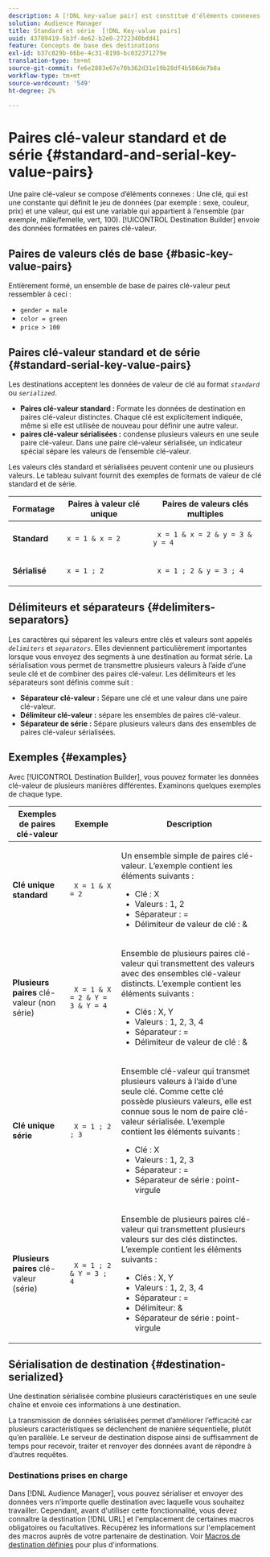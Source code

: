 ```yaml
---
description: A [!DNL key-value pair] est constitué d'éléments connexes. Une clé, qui est une constante qui définit l'ensemble de données (par exemple, sexe, couleur, prix) et une valeur, qui est une variable qui appartient à l'ensemble (par exemple, mâle/femelle, vert, 100). Le créateur de destinations envoie des données au format clé-valeur.
solution: Audience Manager
title: Standard et série  [!DNL Key-value pairs]
uuid: 43789419-5b3f-4e62-b2e0-2722340bdd41
feature: Concepts de base des destinations
exl-id: b37c829b-66be-4c31-8198-bc032371279e
translation-type: tm+mt
source-git-commit: fe6e2883e67e70b362d31e19b28df4b586de7b8a
workflow-type: tm+mt
source-wordcount: '549'
ht-degree: 2%

---
```


# Paires clé-valeur standard et de série {#standard-and-serial-key-value-pairs}

Une paire clé-valeur se compose d’éléments connexes : Une clé, qui est une constante qui définit le jeu de données (par exemple : sexe, couleur, prix) et une valeur, qui est une variable qui appartient à l’ensemble (par exemple, mâle/femelle, vert, 100). [!UICONTROL Destination Builder] envoie des données formatées en paires clé-valeur.

## Paires de valeurs clés de base {#basic-key-value-pairs}

Entièrement formé, un ensemble de base de paires clé-valeur peut ressembler à ceci :

* `gender = male`
* `color = green`
* `price > 100`

## Paires clé-valeur standard et de série {#standard-serial-key-value-pairs}

Les destinations acceptent les données de valeur de clé au format *`standard`* ou *`serialized`*.

* **Paires clé-valeur standard :** Formate les données de destination en paires clé-valeur distinctes. Chaque clé est explicitement indiquée, même si elle est utilisée de nouveau pour définir une autre valeur.
* **paires clé-valeur sérialisées :** condense plusieurs valeurs en une seule paire clé-valeur. Dans une paire clé-valeur sérialisée, un indicateur spécial sépare les valeurs de l’ensemble clé-valeur.

Les valeurs clés standard et sérialisées peuvent contenir une ou plusieurs valeurs. Le tableau suivant fournit des exemples de formats de valeur de clé standard et de série.

<table id="table_7895B1E800934117A19A96380F0CF91B"> 
 <thead> 
  <tr> 
   <th colname="col1" class="entry"> Formatage </th>
   <th colname="col2" class="entry"> Paires à valeur clé unique </th>
   <th colname="col3" class="entry"> Paires de valeurs clés multiples </th>
  </tr>
 </thead>
 <tbody> 
  <tr> 
   <td colname="col1"> <p> <b>Standard</b> </p> </td>
   <td colname="col2"> <p> <code> x = 1 &amp; x = 2 </code> </p> </td>
   <td colname="col3"> <p> <code> x = 1 &amp; x = 2 &amp; y = 3 &amp; y = 4 </code> </p> </td>
  </tr>
  <tr> 
   <td colname="col1"> <p> <b>Sérialisé</b> </p> </td> 
   <td colname="col2"> <p> <code> x = 1 ; 2 </code> </p> </td> 
   <td colname="col3"> <p> <code> x = 1 ; 2 &amp; y = 3 ; 4 </code> </p> </td>
  </tr>
 </tbody>
</table>

## Délimiteurs et séparateurs {#delimiters-separators}

Les caractères qui séparent les valeurs entre clés et valeurs sont appelés *`delimiters`* et *`separators`*. Elles deviennent particulièrement importantes lorsque vous envoyez des segments à une destination au format série. La sérialisation vous permet de transmettre plusieurs valeurs à l’aide d’une seule clé et de combiner des paires clé-valeur. Les délimiteurs et les séparateurs sont définis comme suit :

* **Séparateur clé-valeur :** Sépare une clé et une valeur dans une paire clé-valeur.
* **Délimiteur clé-valeur :** sépare les ensembles de paires clé-valeur.
* **Séparateur de série :** Sépare plusieurs valeurs dans des ensembles de paires clé-valeur sérialisées.

## Exemples {#examples}

Avec [!UICONTROL Destination Builder], vous pouvez formater les données clé-valeur de plusieurs manières différentes. Examinons quelques exemples de chaque type.

<table id="table_C2FBDC887C8C4CC88B1B2A7CF8E2795F"> 
 <thead> 
  <tr> 
   <th colname="col1" class="entry"> Exemples de paires clé-valeur </th> 
   <th colname="col2" class="entry"> Exemple </th> 
   <th colname="col3" class="entry"> Description </th> 
  </tr> 
 </thead>
 <tbody> 
  <tr> 
   <td colname="col1"> <p> <b>Clé unique standard</b> </p> </td> 
   <td colname="col2"> <p> <code> X = 1 &amp; X = 2 </code> </p> </td> 
   <td colname="col3"> <p>Un ensemble simple de paires clé-valeur. L’exemple contient les éléments suivants : </p> 
    <ul id="ul_28C0CB005B264373926CA5D7418EE845"> 
     <li id="li_B6D300DBA9064F0BA743BA9B04339511">Clé : X </li> 
     <li id="li_9A1C98D5C9124FF1B4F032668576C03A">Valeurs : 1, 2 </li> 
     <li id="li_1D2828328E554176846C94F6140C0CBF">Séparateur : = </li> 
     <li id="li_0C6A70A0D9534611ACC98A0FD3693587">Délimiteur de valeur de clé : &amp; </li> 
    </ul> </td> 
  </tr> 
  <tr> 
   <td colname="col1"> <p> <b>Plusieurs paires</b>  clé-valeur (non série) </p> </td> 
   <td colname="col2"> <p> <code> X = 1 &amp; X = 2 &amp; Y = 3 &amp; Y = 4 </code> </p> </td> 
   <td colname="col3"> <p>Ensemble de plusieurs paires clé-valeur qui transmettent des valeurs avec des ensembles clé-valeur distincts. L’exemple contient les éléments suivants : </p> 
    <ul id="ul_7FB22A43B435463D9F209067FF2C3619"> 
     <li id="li_7487657F6C2F48F5A4C4C9F9E8FB3B4B">Clés : X, Y </li> 
     <li id="li_B828CF81DAB8443FBB2EDF6538A63B3C">Valeurs : 1, 2, 3, 4 </li> 
     <li id="li_EA4C95F6C93D435EB79237E38CE6F011">Séparateur : = </li> 
     <li id="li_45984AE2B581498299054BA5276D461D">Délimiteur de valeur de clé : &amp; </li> 
    </ul> </td> 
  </tr> 
  <tr> 
   <td colname="col1"> <p> <b>Clé unique série</b> </p> </td> 
   <td colname="col2"> <p> <code> X = 1 ; 2 ; 3 </code> </p> </td> 
   <td colname="col3"> <p>Ensemble clé-valeur qui transmet plusieurs valeurs à l’aide d’une seule clé. Comme cette clé possède plusieurs valeurs, elle est connue sous le nom de paire clé-valeur sérialisée. L’exemple contient les éléments suivants : </p> 
    <ul id="ul_69C4C662B9BD4F77BB940D921B316CCF"> 
     <li id="li_718BEC527E69417C9F88D3DBD3357A28">Clé : X </li> 
     <li id="li_659DCBBFB4024AC2B9C4E74D2A86648D">Valeurs : 1, 2, 3 </li> 
     <li id="li_9A890233C6F84085A7BD5EA4D044E3CC">Séparateur : = </li> 
     <li id="li_AFC0426EA6044F8BAFD915FCB3808FBA">Séparateur de série : point-virgule </li> 
    </ul> </td> 
  </tr> 
  <tr> 
   <td colname="col1"> <p> <b>Plusieurs paires</b>  clé-valeur (série) </p> </td> 
   <td colname="col2"> <p> <code> X = 1 ; 2 &amp; Y = 3 ; 4 </code> </p> </td> 
   <td colname="col3"> <p>Ensemble de plusieurs paires clé-valeur qui transmettent plusieurs valeurs sur des clés distinctes. L’exemple contient les éléments suivants : </p> 
    <ul id="ul_CB50133B2E944818B9F2A0586EF69774"> 
     <li id="li_FD3D7ECC2BF046E99B1ED0B73EFE341F">Clés : X, Y </li> 
     <li id="li_2BADC98C4CE74BBBBA1DC446D24615AC">Valeurs : 1, 2, 3, 4 </li> 
     <li id="li_4125435175AD4A43A44B980B28F32364">Séparateur : = </li> 
     <li id="li_48CFC279B2514F4FB2935B05FC7F287A">Délimiteur: &amp; </li> 
     <li id="li_576C731F2FAF47FD92F55345CD6D36A0">Séparateur de série : point-virgule </li> 
    </ul> </td> 
  </tr> 
 </tbody> 
</table>

## Sérialisation de destination {#destination-serialized}

Une destination sérialisée combine plusieurs caractéristiques en une seule chaîne et envoie ces informations à une destination.

<!-- c_dest_serialized.xml -->

La transmission de données sérialisées permet d’améliorer l’efficacité car plusieurs caractéristiques se déclenchent de manière séquentielle, plutôt qu’en parallèle. Le serveur de destination dispose ainsi de suffisamment de temps pour recevoir, traiter et renvoyer des données avant de répondre à d’autres requêtes.

### Destinations prises en charge

Dans [!DNL Audience Manager], vous pouvez sérialiser et envoyer des données vers n’importe quelle destination avec laquelle vous souhaitez travailler. Cependant, avant d&#39;utiliser cette fonctionnalité, vous devez connaître la destination [!DNL URL] et l&#39;emplacement de certaines macros obligatoires ou facultatives. Récupérez les informations sur l&#39;emplacement des macros auprès de votre partenaire de destination. Voir [Macros de destination définies](../../features/destinations/destination-macros.md#destination-macros-defined) pour plus d&#39;informations.
